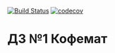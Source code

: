 [![Build Status](https://travis-ci.com/lerucom/js-homework1.svg?branch=master)](https://travis-ci.com/lerucom/js-homework1) [![codecov](https://codecov.io/gh/lerucom/js-homework1/branch/master/graph/badge.svg)](https://codecov.io/gh/lerucom/js-homework1)
# ДЗ №1 Кофемат

